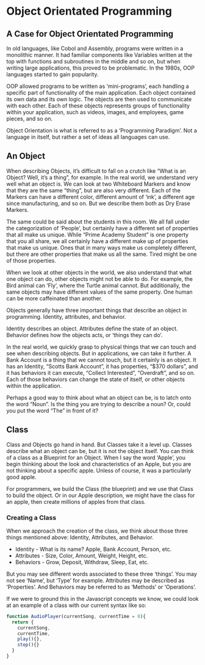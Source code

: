 # Object Orientated Programming

## A Case for Object Orientated Programming
In old languages, like Cobol and Assembly, programs were written in a monolithic manner. It had familiar components like Variables written at the top with functions and subroutines in the middle and so on, but when writing large applications, this proved to be problematic. In the 1980s, OOP languages started to gain popularity. 

OOP allowed programs to be written as ‘mini-programs’, each handling a specific part of functionality of the main application. Each object contained its own data and its own logic. The objects are then used to communicate with each other. Each of these objects represents groups of functionality within your application, such as videos, images, and employees, game pieces, and so on. 

Object Orientation is what is referred to as a ‘Programming Paradigm’. Not a language in itself, but rather a set of ideas all languages can use. 

## An Object
When describing Objects, it’s difficult to fall on a crutch like “What is an Object? Well, it’s a thing”, for example. In the real world, we understand very well what an object is. We can look at two Whiteboard Markers and know that they are the same “thing”, but are also very different. Each of the Markers can have a different color, different amount of ‘ink’, a different age since manufacturing, and so on. But we describe them both as Dry Erase Markers. 

The same could be said about the students in this room. We all fall under the categorization of ‘People’, but certainly have a different set of properties that all make us unique. While “Prime Academy Student” is one property that you all share, we all certainly have a different make up of properties that make us unique. Ones that in many ways make us completely different, but there are other properties that make us all the same. Tired might be one of those properties. 

When we look at other objects in the world, we also understand that what one object can do, other objects might not be able to do. For example, the Bird animal can ‘Fly’, where the Turtle animal cannot. But additionally, the same objects may have different values of the same property. One human can be more caffeinated than another. 

Objects generally have three important things that describe an object in programming. Identity, attributes, and behavior. 

Identity describes an object.
Attributes define the state of an object. 
Behavior defines how the objects acts, or ‘things they can do’.

In the real world, we quickly grasp to physical things that we can touch and see when describing objects. But in applications, we can take it further. A Bank Account is a thing that we cannot touch, but it certainly is an object. It has an Identity, “Scotts Bank Account”, it has properties, “$370 dollars”, and it has behaviors it can execute, “Collect Interested”, “Overdraft”, and so on. Each of those behaviors can change the state of itself, or other objects within the application.

Perhaps a good way to think about what an object can be, is to latch onto the word “Noun”. Is the thing you are trying to describe a noun? Or, could you put the word “The” in front of it? 

## Class
Class and Objects go hand in hand. But Classes take it a level up. Classes describe what an object can be, but it is not the object itself. You can think of a class as a Blueprint for an Object. When I say the word ‘Apple’, you begin thinking about the look and characteristics of an Apple, but you are not thinking about a specific apple. Unless of course, it was a particularly good apple. 

For programmers, we build the Class (the blueprint) and we use that Class to build the object. Or in our Apple description, we might have the class for an apple, then create millions of apples from that class. 

### Creating a Class
When we approach the creation of the class, we think about those three things mentioned above: Identity, Attributes, and Behavior. 

* Identity - What is its name? Apple, Bank Account, Person, etc. 
* Attributes - Size, Color, Amount, Weight, Height, etc. 
* Behaviors - Grow, Deposit, Withdraw, Sleep, Eat, etc. 

But you may see different words associated to these three ‘things’. You may not see ‘Name’, but ‘Type’ for example. Attributes may be described as ‘Properties’. And Behaviors may be referred to as ‘Methods’ or ‘Operations’. 

If we were to ground this in the Javascript concepts we know, we could look at an example of a class with our current syntax like so:

```javascript
function AudioPlayer(currentSong, currentTime = 0){
  return {
    currentSong,
    currentTime,
    play(){},
    stop(){}
  }
}
```

